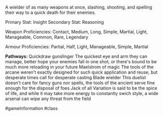 A wielder of as many weapons at once, slashing, shooting, and spelling their way to a quick death for their enemies.

Primary Stat: Insight
Secondary Stat: Reasoning

Weapon Proficiencies: Contact, Medium, Long, Simple, Martial, Light, Manageable, Common, Rare, Legendary

Armour Proficiencies: Partial, Half, Light, Manageable, Simple, Martial

**Pathways:**
Quickdraw gunslinger
	The quickest eye and arm they can manage, better hope your enemies fall in one shot, or there's bound to be much more reloading in your future
Maelstrom of magic
	The tools of the arcane weren't exactly designed for such quick application and reuse, but desperate times call for desperate casting
Blade wielder
	This duelist doesn't care for fancy guns nor spells, the tools of the ancient serve fine enough for the disposal of foes
Jack of all
	Variation is said to be the spice of life, and while it may take more energy to constantly swich style, a wide arsenal can wipe any threat from the field

#gameInformation #class